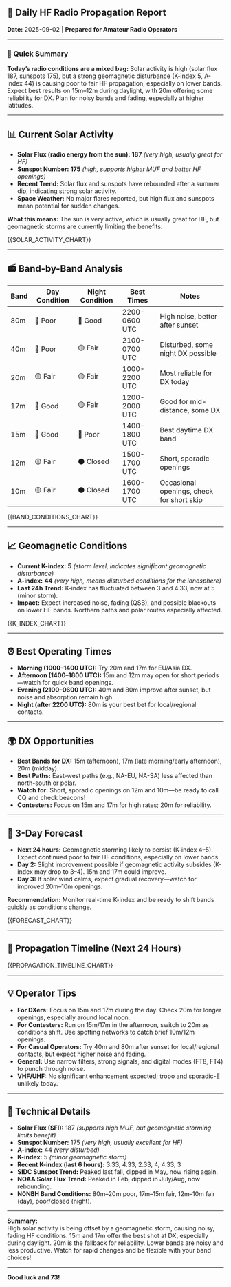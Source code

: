 ## 📡 Daily HF Radio Propagation Report  
**Date:** 2025-09-02 | **Prepared for Amateur Radio Operators**

---

### 🎯 Quick Summary

**Today’s radio conditions are a mixed bag:** Solar activity is high (solar flux 187, sunspots 175), but a strong geomagnetic disturbance (K-index 5, A-index 44) is causing poor to fair HF propagation, especially on lower bands. Expect best results on 15m–12m during daylight, with 20m offering some reliability for DX. Plan for noisy bands and fading, especially at higher latitudes.

---

## 📊 Current Solar Activity

- **Solar Flux (radio energy from the sun):** **187** _(very high, usually great for HF)_
- **Sunspot Number:** **175** _(high, supports higher MUF and better HF openings)_
- **Recent Trend:** Solar flux and sunspots have rebounded after a summer dip, indicating strong solar activity.
- **Space Weather:** No major flares reported, but high flux and sunspots mean potential for sudden changes.

**What this means:** The sun is very active, which is usually great for HF, but geomagnetic storms are currently limiting the benefits.

{{SOLAR_ACTIVITY_CHART}}

---

## 📻 Band-by-Band Analysis

| Band | Day Condition | Night Condition | Best Times | Notes |
|------|---------------|-----------------|------------|-------|
| 80m  | 🔴 Poor       | 🔵 Good         | 2200-0600 UTC | High noise, better after sunset |
| 40m  | 🔴 Poor       | 🟡 Fair         | 2100-0700 UTC | Disturbed, some night DX possible |
| 20m  | 🟡 Fair       | 🟡 Fair         | 1000-2200 UTC | Most reliable for DX today |
| 17m  | 🔵 Good       | 🟡 Fair         | 1200-2000 UTC | Good for mid-distance, some DX |
| 15m  | 🔵 Good       | 🔴 Poor         | 1400-1800 UTC | Best daytime DX band |
| 12m  | 🟡 Fair       | ⚫ Closed        | 1500-1700 UTC | Short, sporadic openings |
| 10m  | 🟡 Fair       | ⚫ Closed        | 1600-1700 UTC | Occasional openings, check for short skip |

{{BAND_CONDITIONS_CHART}}

---

## 📈 Geomagnetic Conditions

- **Current K-index:** **5** _(storm level, indicates significant geomagnetic disturbance)_
- **A-index:** **44** _(very high, means disturbed conditions for the ionosphere)_
- **Last 24h Trend:** K-index has fluctuated between 3 and 4.33, now at 5 (minor storm).
- **Impact:** Expect increased noise, fading (QSB), and possible blackouts on lower HF bands. Northern paths and polar routes especially affected.

{{K_INDEX_CHART}}

---

## ⏰ Best Operating Times

- **Morning (1000–1400 UTC):** Try 20m and 17m for EU/Asia DX.
- **Afternoon (1400–1800 UTC):** 15m and 12m may open for short periods—watch for quick band openings.
- **Evening (2100–0600 UTC):** 40m and 80m improve after sunset, but noise and absorption remain high.
- **Night (after 2200 UTC):** 80m is your best bet for local/regional contacts.

---

## 🌍 DX Opportunities

- **Best Bands for DX:** 15m (afternoon), 17m (late morning/early afternoon), 20m (midday).
- **Best Paths:** East-west paths (e.g., NA-EU, NA-SA) less affected than north-south or polar.
- **Watch for:** Short, sporadic openings on 12m and 10m—be ready to call CQ and check beacons!
- **Contesters:** Focus on 15m and 17m for high rates; 20m for reliability.

---

## 🔮 3-Day Forecast

- **Next 24 hours:** Geomagnetic storming likely to persist (K-index 4–5). Expect continued poor to fair HF conditions, especially on lower bands.
- **Day 2:** Slight improvement possible if geomagnetic activity subsides (K-index may drop to 3–4). 15m and 17m could improve.
- **Day 3:** If solar wind calms, expect gradual recovery—watch for improved 20m–10m openings.

**Recommendation:** Monitor real-time K-index and be ready to shift bands quickly as conditions change.

{{FORECAST_CHART}}

---

## 📡 Propagation Timeline (Next 24 Hours)

{{PROPAGATION_TIMELINE_CHART}}

---

## 💡 Operator Tips

- **For DXers:** Focus on 15m and 17m during the day. Check 20m for longer openings, especially around local noon.
- **For Contesters:** Run on 15m/17m in the afternoon, switch to 20m as conditions shift. Use spotting networks to catch brief 10m/12m openings.
- **For Casual Operators:** Try 40m and 80m after sunset for local/regional contacts, but expect higher noise and fading.
- **General:** Use narrow filters, strong signals, and digital modes (FT8, FT4) to punch through noise.
- **VHF/UHF:** No significant enhancement expected; tropo and sporadic-E unlikely today.

---

## 🔬 Technical Details

- **Solar Flux (SFI):** 187 _(supports high MUF, but geomagnetic storming limits benefit)_
- **Sunspot Number:** 175 _(very high, usually excellent for HF)_
- **A-index:** 44 _(very disturbed)_
- **K-index:** 5 _(minor geomagnetic storm)_
- **Recent K-index (last 6 hours):** 3.33, 4.33, 2.33, 4, 4.33, 3
- **SIDC Sunspot Trend:** Peaked last fall, dipped in May, now rising again.
- **NOAA Solar Flux Trend:** Peaked in Feb, dipped in July/Aug, now rebounding.
- **N0NBH Band Conditions:** 80m–20m poor, 17m–15m fair, 12m–10m fair (day), poor/closed (night).

---

**Summary:**  
High solar activity is being offset by a geomagnetic storm, causing noisy, fading HF conditions. 15m and 17m offer the best shot at DX, especially during daylight. 20m is the fallback for reliability. Lower bands are noisy and less productive. Watch for rapid changes and be flexible with your band choices!

---

**Good luck and 73!**